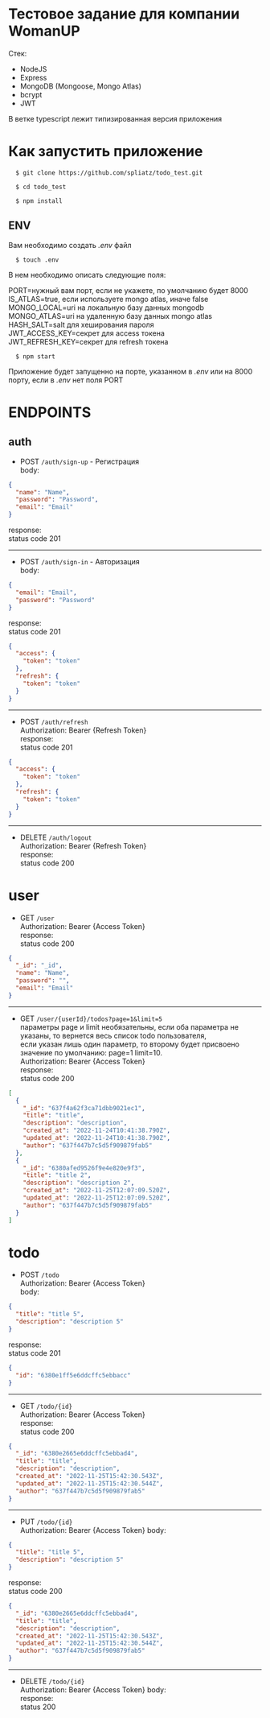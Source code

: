# Тестовое задание для компании WomanUP

Стек:

- NodeJS
- Express
- MongoDB (Mongoose, Mongo Atlas)
- bcrypt
- JWT

В ветке typescript лежит типизированная версия приложения

# Как запустить приложение

```Shell
  $ git clone https://github.com/spliatz/todo_test.git
```

```Shell
  $ cd todo_test    
```

```Shell
  $ npm install   
```

## ENV

Вам необходимо создать  *.env* файл

```Shell
  $ touch .env    
```

В нем необходимо описать следующие поля:

PORT=нужный вам порт, если не укажете, по умолчанию будет 8000  
IS_ATLAS=true, если используете mongo atlas, иначе false  
MONGO_LOCAL=uri на локальную базу данных mongodb  
MONGO_ATLAS=uri на удаленную базу данных mongo atlas  
HASH_SALT=salt для хеширования пароля  
JWT_ACCESS_KEY=секрет для access токена  
JWT_REFRESH_KEY=секрет для refresh токена

```Shell
  $ npm start    
```

Приложение будет запущенно на порте, указанном в *.env* или на 8000 порту, если в *.env* нет поля PORT

# ENDPOINTS

## auth

- POST `/auth/sign-up` - Регистрация   
  body:  

```json
{
  "name": "Name",
  "password": "Password",
  "email": "Email"
}
```  

response:  
status code 201

---

- POST `/auth/sign-in` - Авторизация    
  body:

```json
{
  "email": "Email",
  "password": "Password"
}
```  

response:  
status code 201

```json
{
  "access": {
    "token": "token"
  },
  "refresh": {
    "token": "token"
  }
}
```

---

- POST `/auth/refresh`  
  Authorization: Bearer {Refresh Token}  
  response:  
  status code 201

```json
{
  "access": {
    "token": "token"
  },
  "refresh": {
    "token": "token"
  }
}
```

---

- DELETE `/auth/logout`  
  Authorization: Bearer {Refresh Token}  
  response:    
  status code 200

# user

- GET `/user`  
  Authorization: Bearer {Access Token}  
  response:  
  status code 200

```json
{
  "_id": "_id",
  "name": "Name",
  "password": "",
  "email": "Email"
}
```

---

- GET `/user/{userId}/todos?page=1&limit=5`  
  параметры page и limit необязательны, если оба параметра не указаны, то вернется весь список todo пользователя,  
  если указан лишь один параметр, то второму будет присвоено значение по умолчанию: page=1 limit=10.  
  Authorization: Bearer {Access Token}  
  response:  
  status code 200

```json
[
  {
    "_id": "637f4a62f3ca71dbb9021ec1",
    "title": "title",
    "description": "description",
    "created_at": "2022-11-24T10:41:38.790Z",
    "updated_at": "2022-11-24T10:41:38.790Z",
    "author": "637f447b7c5d5f909879fab5"
  },
  {
    "_id": "6380afed9526f9e4e820e9f3",
    "title": "title 2",
    "description": "description 2",
    "created_at": "2022-11-25T12:07:09.520Z",
    "updated_at": "2022-11-25T12:07:09.520Z",
    "author": "637f447b7c5d5f909879fab5"
  }
]
```

# todo

- POST `/todo`  
  Authorization: Bearer {Access Token}  
  body:

```json
{
  "title": "title 5",
  "description": "description 5"
}
```

response:  
status code 201

```json
{
  "id": "6380e1ff5e6ddcffc5ebbacc"
}
```

---

- GET `/todo/{id}`  
  Authorization: Bearer {Access Token}  
  response:  
  status code 200

```json
{
  "_id": "6380e2665e6ddcffc5ebbad4",
  "title": "title",
  "description": "description",
  "created_at": "2022-11-25T15:42:30.543Z",
  "updated_at": "2022-11-25T15:42:30.544Z",
  "author": "637f447b7c5d5f909879fab5"
}
```

---

- PUT `/todo/{id}`  
  Authorization: Bearer {Access Token} body:

```json
{
  "title": "title 5",
  "description": "description 5"
}
```

response:  
status code 200

```json
{
  "_id": "6380e2665e6ddcffc5ebbad4",
  "title": "title",
  "description": "description",
  "created_at": "2022-11-25T15:42:30.543Z",
  "updated_at": "2022-11-25T15:42:30.544Z",
  "author": "637f447b7c5d5f909879fab5"
}
```

---

- DELETE `/todo/{id}`  
  Authorization: Bearer {Access Token} body:  
  response:  
  status 200